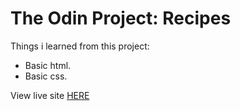 # The Odin Project: Recipes

Things i learned from this project:

- Basic html.
- Basic css.

View live site [HERE](https://xxnoc.github.io/odin-recipes/)

